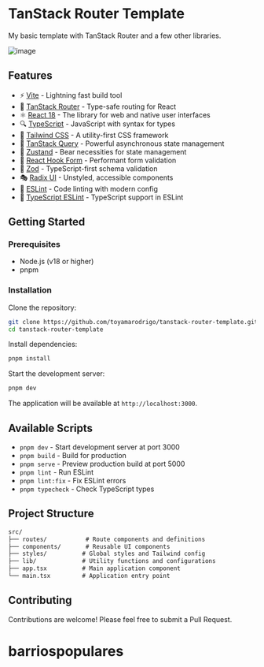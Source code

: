 # TanStack Router Template

My basic template with TanStack Router and a few other libraries.

![image](https://github.com/user-attachments/assets/3f18007c-c195-4663-8b79-c82b6bde69da)

## Features

- ⚡️ [Vite](https://vitejs.dev/) - Lightning fast build tool
- 🎯 [TanStack Router](https://tanstack.com/router) - Type-safe routing for React
- ⚛️ [React 18](https://react.dev/) - The library for web and native user interfaces
- 🔍 [TypeScript](https://www.typescriptlang.org/) - JavaScript with syntax for types
- 🎨 [Tailwind CSS](https://tailwindcss.com/) - A utility-first CSS framework
- 📡 [TanStack Query](https://tanstack.com/query) - Powerful asynchronous state management
- 🏪 [Zustand](https://zustand-demo.pmnd.rs/) - Bear necessities for state management
- 📝 [React Hook Form](https://react-hook-form.com/) - Performant form validation
- 🔐 [Zod](https://zod.dev/) - TypeScript-first schema validation
- 🎭 [Radix UI](https://www.radix-ui.com/) - Unstyled, accessible components
- 🎯 [ESLint](https://eslint.org/) - Code linting with modern config
- 🎯 [TypeScript ESLint](https://typescript-eslint.io/) - TypeScript support in ESLint

## Getting Started

### Prerequisites

- Node.js (v18 or higher)
- pnpm

### Installation

Clone the repository:

```bash
git clone https://github.com/toyamarodrigo/tanstack-router-template.git
cd tanstack-router-template
```

Install dependencies:

```bash
pnpm install
```

Start the development server:

```bash
pnpm dev
```

The application will be available at `http://localhost:3000`.

## Available Scripts

- `pnpm dev` - Start development server at port 3000
- `pnpm build` - Build for production
- `pnpm serve` - Preview production build at port 5000
- `pnpm lint` - Run ESLint
- `pnpm lint:fix` - Fix ESLint errors
- `pnpm typecheck` - Check TypeScript types

## Project Structure

```txt
src/
├── routes/           # Route components and definitions
├── components/       # Reusable UI components
├── styles/          # Global styles and Tailwind config
├── lib/             # Utility functions and configurations
├── app.tsx          # Main application component
└── main.tsx         # Application entry point
```

## Contributing

Contributions are welcome! Please feel free to submit a Pull Request.
# barriospopulares
